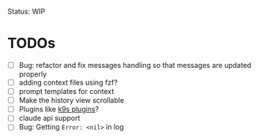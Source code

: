 
Status: WIP


# TODOs

- [ ] Bug: refactor and fix messages handling so that messages are updated properly
- [ ] adding context files using fzf?
- [ ] prompt templates for context
- [ ] Make the history view scrollable
- [ ] Plugins like [k9s plugins](https://k9scli.io/topics/plugins/)?
- [ ] claude api support
- [ ] Bug: Getting `Error: <nil>` in log